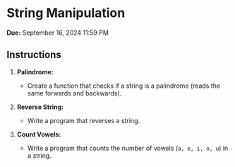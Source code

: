 # String Manipulation

**Due:** September 16, 2024 11:59 PM

## Instructions

1. **Palindrome:**  
   - Create a function that checks if a string is a palindrome (reads the same forwards and backwards).

2. **Reverse String:**  
   - Write a program that reverses a string.

3. **Count Vowels:**  
   - Write a program that counts the number of vowels (`a, e, i, o, u`) in a string.

